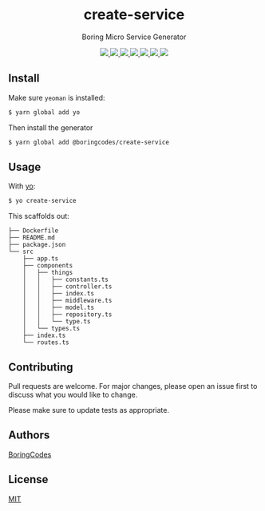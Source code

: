 <div align="center">
  <h1>create-service</h1>
  <p>Boring Micro Service Generator</p>
  
  <div>
    <a href="https://github.com/boringcodes/create-service" aria-label="Commitizen Friendly">
      <img src="https://img.shields.io/badge/commitizen-friendly-brightgreen.svg?style=flat-square">
    </a>
    <a href="https://github.com/boringcodes/create-service" aria-label="GitHub Workflow Status">
      <img src="https://img.shields.io/github/workflow/status/boringcodes/create-service/Publish Package to NPM?style=flat-square">
    </a>
    <a href="https://github.com/boringcodes/create-service" aria-label="Dependencies Status">
      <img src="https://img.shields.io/david/boringcodes/create-service?style=flat-square">
    </a>
    <a href="https://www.npmjs.com/package/@boringcodes/create-service" aria-label="NPM Version">
      <img src="https://img.shields.io/npm/v/@boringcodes/create-service?color=brightgreen&style=flat-square">
    </a>
    <a href="https://www.npmjs.com/package/@boringcodes/create-service" aria-label="NPM Downloads">
      <img src="https://img.shields.io/npm/dm/@boringcodes/create-service?style=flat-square">
    </a>
    <a href="https://github.com/boringcodes/create-service/blob/master/LICENSE" aria-label="License">
      <img src="https://img.shields.io/github/license/boringcodes/create-service?color=brightgreen&style=flat-square">
    </a>
    <a href="https://github.com/boringcodes">
      <img src="https://img.shields.io/badge/github-@boringcodes-brightgreen?style=flat-square">
    </a>
  </div>
</div>

## Install

Make sure `yeoman` is installed:

```sh
$ yarn global add yo
```

Then install the generator

```sh
$ yarn global add @boringcodes/create-service
```

## Usage

With [yo](https://github.com/yeoman/yo):

```sh
$ yo create-service
```

This scaffolds out:
```
├── Dockerfile
├── README.md
├── package.json
└── src
    ├── app.ts
    ├── components
    │   ├── things
    │   │   ├── constants.ts
    │   │   ├── controller.ts
    │   │   ├── index.ts
    │   │   ├── middleware.ts
    │   │   ├── model.ts
    │   │   ├── repository.ts
    │   │   └── type.ts
    │   └── types.ts
    ├── index.ts
    └── routes.ts
```

## Contributing

Pull requests are welcome. For major changes, please open an issue first to discuss what you would like to change.

Please make sure to update tests as appropriate.

## Authors

[BoringCodes](https://github.com/boringcodes)

## License

[MIT](https://github.com/boringcodes/create-service/blob/master/LICENSE)

